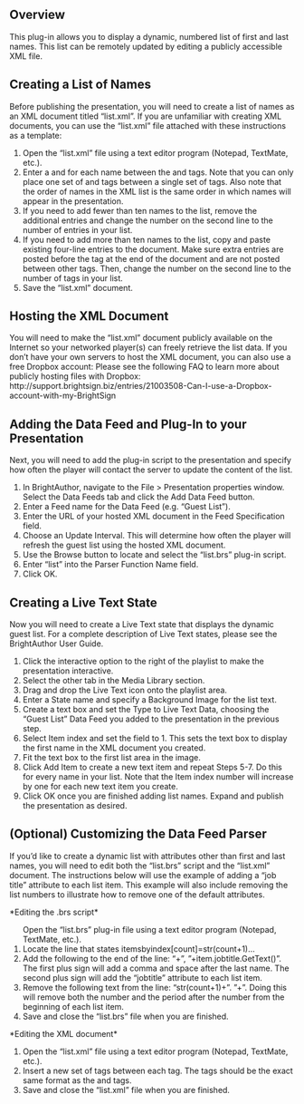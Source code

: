 Overview
--------
<p>This plug-in allows you to display a dynamic, numbered list of first and last names. This list can be remotely updated by editing a publicly accessible XML file. </p>

Creating a List of Names
------------------------

<p>Before publishing the presentation, you will need to create a list of names as an XML document titled “list.xml”. If you are unfamiliar with creating XML documents, you can use the “list.xml” file attached with these instructions as a template:</p>
<ol>
<li>Open the “list.xml” file using a text editor program (Notepad, TextMate, etc.).</li>
<li>Enter a <firstname> and <lastname> for each name between the <customer> and </customer> tags. Note that you can only place one set of <firstname> and <lastname> tags between a single set of <customer> tags. Also note that the order of names in the XML list is the same order in which names will appear in the presentation.</li>
<li>If you need to add fewer than ten names to the list, remove the additional <customer> </customer> entries and change the <list total=”10”> number on the second line to the number of <customer> entries in your list.</li>
<li>If you need to add more than ten names to the list, copy and paste existing four-line <customer> </customer> entries to the document. Make sure extra entries are posted before the </list> tag at the end of the document and are not posted between other <customer> </customer> tags. Then, change the <list total=”10”> number on the second line to the number of <customer> tags in your list.</li>
<li>Save the “list.xml” document.</li>
</ol>

Hosting the XML Document
------------------------
<p>You will need to make the “list.xml” document publicly available on the Internet so your networked player(s) can freely retrieve the list data. If you don’t have your own servers to host the XML document, you can also use a free Dropbox account: Please see the following FAQ to learn more about publicly hosting files with Dropbox: http://support.brightsign.biz/entries/21003508-Can-I-use-a-Dropbox-account-with-my-BrightSign</p>

Adding the Data Feed and Plug-In to your Presentation
------------------------------------------------------
<p>Next, you will need to add the plug-in script to the presentation and specify how often the player will contact the server to update the content of the list.</p>
<ol>
<li>In BrightAuthor, navigate to the File > Presentation properties window. Select the Data Feeds tab and click the Add Data Feed button.</li>
<li>Enter a Feed name for the Data Feed (e.g. “Guest List”).</li>
<li>Enter the URL of your hosted XML document in the Feed Specification field.</li>
<li>Choose an Update Interval. This will determine how often the player will refresh the guest list using the hosted XML document.</li>
<li>Use the Browse button to locate and select the “list.brs” plug-in script.</li>
<li>Enter “list” into the Parser Function Name field.</li>
<li>Click OK.</li>
</ol>

Creating a Live Text State
--------------------------
<p>Now you will need to create a Live Text state that displays the dynamic guest list. For a complete description of Live Text states, please see the BrightAuthor User Guide.</p>
<ol>
<li>Click the interactive option to the right of the playlist to make the presentation interactive.</li>
<li>Select the other tab in the Media Library section.</li>
<li>Drag and drop the Live Text icon onto the playlist area.</li>
<li>Enter a State name and specify a Background Image for the list text.</li>
<li>Create a text box and set the Type to Live Text Data, choosing the “Guest List” Data Feed you added to the presentation in the previous step.</li>
<li>Select Item index and set the field to 1. This sets the text box to display the first name in the XML document you created.</li>
<li>Fit the text box to the first list area in the image.</li>
<li>Click Add Item to create a new text item and repeat Steps 5-7. Do this for every name in your list. Note that the Item index number will increase by one for each new text item you create.</li>
<li>Click OK once you are finished adding list names. Expand and publish the presentation as desired.</li>
</ol>

(Optional) Customizing the Data Feed Parser
-------------------------------------------
<p>If you’d like to create a dynamic list with attributes other than first and last names, you will need to edit both the “list.brs” script and the “list.xml” document. The instructions below will use the example of adding a “job title” attribute to each list item. This example will also include removing the list numbers to illustrate how to remove one of the default attributes.</p>
<p> </p>
*Editing the .brs script*
<ol>
Open the “list.brs” plug-in file using a text editor program (Notepad, TextMate, etc.).
<li>Locate the line that states itemsbyindex[count]=str(count+1)…</li>
<li>Add the following to the end of the line: “+”, ”+item.jobtitle.GetText()”. The first plus sign will add a comma and space after the last name. The second plus sign will add the “jobtitle” attribute to each list item.</li>
<li>Remove the following text from the line: “str(count+1)+”. ”+”. Doing this will remove both the number and the period after the number from the beginning of each list item.</li>
<li>Save and close the “list.brs” file when you are finished.</li>
</ol>
<p> </p>
*Editing the XML document*
<ol>
<li>Open the “list.xml” file using a text editor program (Notepad, TextMate, etc.).</li>
<li>Insert a new set of <jobtitle> </jobtitle> tags between each <customer> </customer> tag. The <jobtitle> tags should be the exact same format as the <firstname> </firstname> and <lastname> </lastname> tags.</li>
<li>Save and close the “list.xml” file when you are finished.</li>
</ol>


